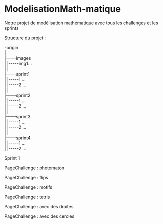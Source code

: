# ModelisationMath-matique
Notre projet de modélisation mathématique avec tous les challenges et les sprints

Structure du projet :

-origin  
|  
|-----images  
|	|-----img1...  
|	|  
|-----sprint1  
|	|-----1 ...  
|	|-----2 ...  
|	|  
|-----sprint2  
|	|-----1 ...  
|	|-----2 ...  
|	|  
|-----sprint3  
|	|-----1 ...  
|	|-----2 ...  
|	|  
|-----sprint4  
|	|-----1 ...  
|	|-----2 ...  

Sprint 1

PageChallenge : photomaton

PageChallenge : flips

PageChallenge : motifs

PageChallenge : tetris

PageChallenge : avec des droites

PageChallenge : avec des cercles
